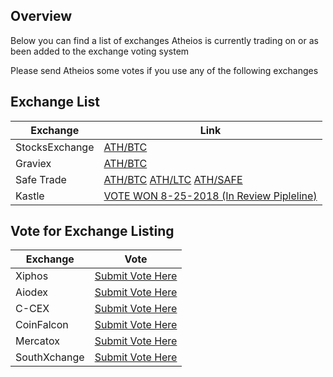 ## Overview
Below you can find a list of exchanges Atheios is currently trading on or as been added to the exchange voting system

Please send Atheios some votes if you use any of the following exchanges 

## Exchange List
| Exchange | Link |
|------|------|
| StocksExchange | [ATH/BTC](https://app.stocks.exchange/en/basic-trade/pair/BTC/ATH/1D) |
| Graviex | [ATH/BTC](https://graviex.net/markets/athbtc) |
| Safe Trade | [ATH/BTC](https://safe.trade/trading/athbtc)  [ATH/LTC](https://safe.trade/trading/athltc)  [ATH/SAFE](https://safe.trade/trading/athsafe) |
| Kastle | [VOTE WON 8-25-2018 (In Review Pipleline)](https://kastle.pro/) |


## Vote for Exchange Listing
| Exchange | Vote |
|------|------|
| Xiphos | [Submit Vote Here](https://xiphos.exchange/vote) |
| Aiodex | [Submit Vote Here](https://aiodex.com/vote/ATH) |
| C-CEX | [Submit Vote Here](https://c-cex.com/?id=vote&coin=ath) |
| CoinFalcon | [Submit Vote Here](https://feedback.coinfalcon.com/coin-request/p/atheios-ath) |
| Mercatox | [Submit Vote Here](https://mercatox.com/coins/list?name=Atheios) |
| SouthXchange | [Submit Vote Here](https://www.southxchange.com/Home/Vote) |
